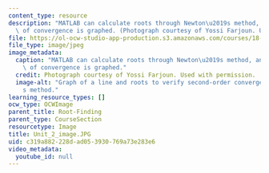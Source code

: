 ```yaml
---
content_type: resource
description: "MATLAB can calculate roots through Newton\u2019s method, and verification\
  \ of convergence is graphed. (Photograph courtesy of Yossi Farjoun. Used with permission.)"
file: https://ol-ocw-studio-app-production.s3.amazonaws.com/courses/18-s997-introduction-to-matlab-programming-fall-2011/c319a882228dad053930769a73e283e6_Unit_2_image.JPG
file_type: image/jpeg
image_metadata:
  caption: "MATLAB can calculate roots through Newton\u2019s method, and verification\
    \ of convergence is graphed."
  credit: Photograph courtesy of Yossi Farjoun. Used with permission.
  image-alt: "Graph of a line and roots to verify second-order convergence of Newton\u2019\
    s method."
learning_resource_types: []
ocw_type: OCWImage
parent_title: Root-Finding
parent_type: CourseSection
resourcetype: Image
title: Unit_2_image.JPG
uid: c319a882-228d-ad05-3930-769a73e283e6
video_metadata:
  youtube_id: null
---
```

